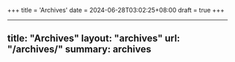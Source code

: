 +++
title = 'Archives'
date = 2024-06-28T03:02:25+08:00
draft = true
+++

---
title: "Archives"
layout: "archives"
url: "/archives/"
summary: archives
---

